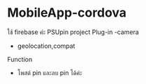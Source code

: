 # MobileApp-cordova
 ใช้ firebase ค่ะ 
PSUpin project 
Plug-in 
 -camera
 - geolocation,compat  

 Function 
 - โพสต์ pin และลบ pin ได้ค่ะ
